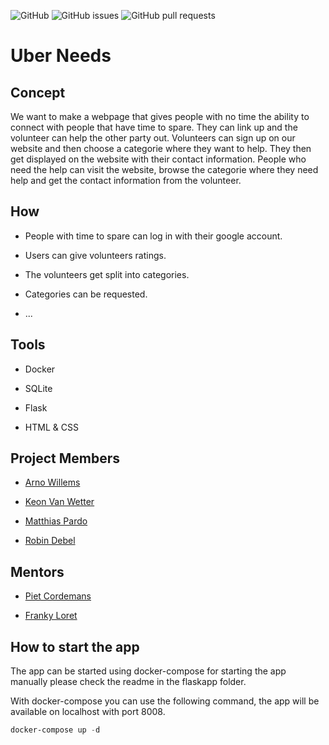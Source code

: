![GitHub](https://img.shields.io/github/license/vives-projectweek-1-2020/Uber-Needs)
![GitHub issues](https://img.shields.io/github/issues/vives-projectweek-1-2020/LocalShopper)
![GitHub pull requests](https://img.shields.io/github/issues-pr/vives-projectweek-1-2020/LocalShopper)

# Uber Needs

## Concept

We want to make a webpage that gives people with no time the ability to connect with people that have time to spare. They can link up and the volunteer can help the other party out. Volunteers can sign up on our website and then choose a categorie where they want to help. They then get displayed on the website with their contact information. People who need the help can visit the website, browse the categorie where they need help and get the contact information from the volunteer.

## How

* People with time to spare can log in with their google account.

* Users can give volunteers ratings.

* The volunteers get split into categories.

* Categories can be requested.

* ...

## Tools

* Docker

* SQLite

* Flask

* HTML & CSS

## Project Members

* [Arno Willems](https://github.com/ArnoWillems)

* [Keon Van Wetter](https://github.com/keon-vanwetter)

* [Matthias Pardo](https://github.com/matthiaspardo)

* [Robin Debel](https://github.com/RobinDebel)

## Mentors

* [Piet Cordemans](https://github.com/pcordemans)

* [Franky Loret](https://github.com/frankyloret)

## How to start the app

The app can be started using docker-compose for starting the app manually please check the readme in the flaskapp folder.

With docker-compose you can use the following command, the app will be available on localhost with port 8008.

```powershell
docker-compose up -d
```
